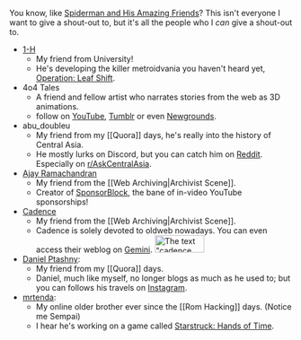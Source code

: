 You know, like [Spiderman and His Amazing Friends](https://tvtropes.org/pmwiki/pmwiki.php/WesternAnimation/SpiderManAndHisAmazingFriends)? This isn't everyone I want to give a shout-out to, but it's all the people who I _can_ give a shout-out to.

* [1-H](https://twitter.com/NWDM1H)
	* My friend from University!
	* He's developing the killer metroidvania you haven't heard yet, [Operation: Leaf Shift](https://twitter.com/LeafShiftGame).
* 4o4 Tales
	* A friend and fellow artist who narrates stories from the web as 3D animations. 
	* follow on [YouTube](https://www.youtube.com/@404tales/featured),  [Tumblr](https://www.tumblr.com/4o4-tales) or even [Newgrounds](https://404tales.newgrounds.com/).
* abu_doubleu
	* My friend from my [[Quora]] days, he's really into the history of Central Asia.
	* He mostly lurks on Discord, but you can catch him on [Reddit](https://www.reddit.com/user/abu_doubleu). Especially on [r/AskCentralAsia](https://www.reddit.com/r/AskCentralAsia/).
* [Ajay Ramachandran](https://ajay.app/)
	* My friend from the [[Web Archiving|Archivist Scene]].
	* Creator of [SponsorBlock](https://sponsor.ajay.app/), the bane of in-video YouTube sponsorships!
* [Cadence](https://cadence.moe/)
	* My friend from the [[Web Archiving|Archivist Scene]].
	* Cadence is solely devoted to oldweb nowadays. You can even access their weblog on [Gemini](gemini://cadence.moe).
 <a href="https://cadence.moe" target="_blank"><img src="https://cadence.moe/static/img/cadence_now.png" alt="The text &quot;cadence now!&quot; on a purple background. There is a moon-shaped logo on the left side and a tiny star in the bottom right." width="88" height="31"></a>
* [Daniel Ptashny](https://www.instagram.com/dptashny/):
	* My friend from my [[Quora]] days.
	* Daniel, much like myself, no longer blogs as much as he used to; but you can follows his travels on [Instagram](https://www.instagram.com/dptashny/).
* [mrtenda](https://twitter.com/_mrtenda):
	* My online older brother ever since the [[Rom Hacking]] days. (Notice me Sempai)
	* I hear he's working on a game called [Starstruck: Hands of Time](https://starstruckgame.com/).